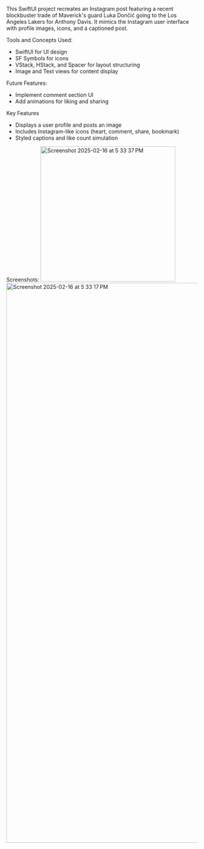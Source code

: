 This SwiftUI project recreates an Instagram post featuring a recent blockbuster trade of Maverick's guard Luka Dončić going to the Los Angeles Lakers for Anthony Davis. It mimics the Instagram user interface with profile images, icons, and a captioned post.

Tools and Concepts Used:
- SwiftUI for UI design
- SF Symbols for icons
- VStack, HStack, and Spacer for layout structuring
- Image and Text views for content display

Future Features:
- Implement comment section UI
- Add animations for liking and sharing

Key Features
- Displays a user profile and posts an image
- Includes  Instagram-like icons (heart, comment, share, bookmark)
- Styled captions and like count simulation

Screenshots:
<img width="355" alt="Screenshot 2025-02-16 at 5 33 37 PM" src="https://github.com/user-attachments/assets/80722503-8385-42ab-b449-675b45ea7995" />
<img width="1470" alt="Screenshot 2025-02-16 at 5 33 17 PM" src="https://github.com/user-attachments/assets/ce24934e-d5af-4dc5-b4ac-536b3ae8a4de" />

